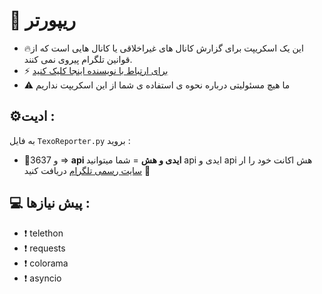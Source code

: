 # 🤖 ریپورتر
- 🔥این یک اسکریپت برای گزارش کانال های غیراخلاقی یا کانال هایی است که از قوانین تلگرام پیروی نمی کنند.
- ⚡️ [برای ارتباط با نویسنده اینجا کلیک کنید](https://t.me/ixAmirCom)
- ⚠️ ما هیچ مسئولیتی درباره نحوه ی استفاده ی شما از این اسکریپت نداریم

## ⚙️ادیت :

به فایل `TexoReporter.py` بروید :

- 📌36و 37 => **api ایدی و هش** = شما میتوانید api ایدی و api هش اکانت خود را ار [سایت رسمی تلگرام](https://my.telegram.org) دریافت کنید 🤖

 ## 💻 پیش نیازها :
 - ❗ telethon
 - ❗ requests
 - ❗ colorama
 - ❗ asyncio 


